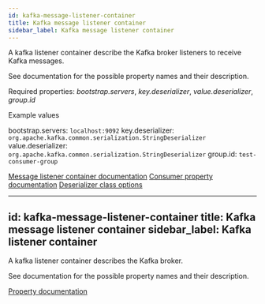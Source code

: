 ```yaml
---
id: kafka-message-listener-container
title: Kafka message listener container
sidebar_label: Kafka message listener container
---
```


A kafka listener container describe the Kafka broker listeners to receive Kafka messages.

See documentation for the possible property names and their description.

Required properties: <i>bootstrap.servers</i>, <i>key.deserializer</i>, <i>value.deserializer</i>, <i>group.id</i>

Example values

bootstrap.servers:  <code>localhost:9092</code>
key.deserializer:  <code>org.apache.kafka.common.serialization.StringDeserializer</code>
value.deserializer: <code>org.apache.kafka.common.serialization.StringDeserializer</code>
group.id: <code>test-consumer-group</code>

<a href="https://docs.spring.io/spring-kafka/docs/1.3.9.RELEASE/reference/html/_reference.html#_receiving_messages" target="_new">Message listener container documentation</a>
<a href="https://kafka.apache.org/documentation/#consumerconfigs" target="_new">Consumer property documentation</a>
<a href="https://github.com/apache/kafka/tree/0.11.0/clients/src/main/java/org/apache/kafka/common/serialization" target="_new">Deserializer class options</a>


---
id: kafka-message-listener-container
title: Kafka message listener container
sidebar_label: Kafka listener container
---

A kafka listener container describes the Kafka broker.

See documentation for the possible property names and their description.

<a href="https://kafka.apache.org/documentation/#consumerconfigs" target="_new">Property documentation</a>

